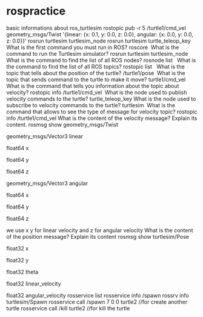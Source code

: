 # rospractice
basic informations about ros_turtlesim
rostopic pub -r 5 /turtle1/cmd_vel geometry_msgs/Twist  '{linear:   {x: 0.1, y: 0.0, z: 0.0},   angular:  {x: 0.0, y: 0.0, z: 0.0}}' 
rosrun turtlesim turtlesim_node
rosrun turtlesim turtle_teleop_key
What is the first command you must run in ROS?
roscore 
What is the command to run the Turtlesim simulator?
rosrun turtlesim turtlesim_node 
What is the command to find the list of all ROS nodes?
rosnode list  
What is the command to find the list of all ROS topics?
rostopic list  
What is the topic that tells about the position of the turtle?
/turtle1/pose 
What is the topic that sends command to the turtle to make it move?
turtle1/cmd_vel 
What is the command that tells you information about the topic about velocity?
rostopic info /turtle1/cmd_vel 
What is the node used to publish velocity commands to the turtle?
turtle_teleop_key
What is the node used to subscribe to velocity commands to the turtle?
turtlesim 
What is the command that allows to see the type of message for velocity topic?
rostopic info /turtle1/cmd_vel
What is the content of the velocity message? Explain its content.
rosmsg show geometry_msgs/Twist

  
geometry_msgs/Vector3 linear

  
  float64 x

  
  float64 y

  
  float64 z

  
geometry_msgs/Vector3 angular

  
  float64 x

  
  float64 y

  
  float64 z

  
 
we use x
y for linear velocity and z for angular velocity
What is the content of the position message? Explain its content
rosmsg show turtlesim/Pose

  
float32 x

  
float32 y

  
float32 theta

  
float32 linear_velocity

  float32 angular_velocity
rosservice list
rosservice info /spawn
rossrv info turtlesim/Spawn
rosservice call /spawn 7 0 0 turtle2 	//for create another turtle
rosservice call /kill turtle2 //for kill the turtle
